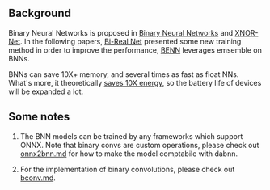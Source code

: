 ## Background

Binary Neural Networks is proposed in [Binary Neural Networks](https://arxiv.org/abs/1602.02830) and [XNOR-Net](https://arxiv.org/abs/1603.05279). In the following papers, [Bi-Real Net](https://arxiv.org/abs/1808.00278) presented some new training method in order to improve the performance, [BENN](https://arxiv.org/abs/1806.07550) leverages emsemble on BNNs.

BNNs can save 10X+ memory, and several times as fast as float NNs. What's more, it theoretically [saves 10X energy](https://camo.githubusercontent.com/e725038be60ce4bb698b22480603b636a92beeaf/687474703a2f2f66696c652e656c656366616e732e636f6d2f776562312f4d30302f35352f37392f7049594241467373565f5341504f63534141435742546f6d6531633033392e706e67), so the battery life of devices will be expanded a lot.

## Some notes

1. The BNN models can be trained by any frameworks which support ONNX. Note that binary convs are custom operations, please check out [onnx2bnn.md](docs/onnx2bnn.md) for how to make the model comptabile with dabnn.

2. For the implementation of binary convolutions, please check out [bconv.md](docs/bconv.md).
